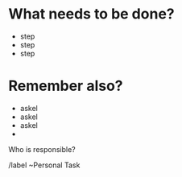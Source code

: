 # What needs to be done?

* step
* step
* step

# Remember also?

* askel
* askel
* askel
* 

Who is responsible?


/label ~Personal Task